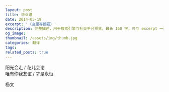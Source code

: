 ```yaml
---
layout: post
title: 毕业赠
date: 2014-05-19
excerpt: '（这里写摘要）'
description: 完整描述，用于搜索引擎与社交平台预览，最长 160 字，可与 excerpt 一致
og_image: 
thumbnail: /assets/img/thumb.jpg
categories: 翻译
tags: 
related_posts: true
---
```


阳光会走 / 花儿会谢  
唯有你我友谊 / 才是永恒  
  
杨文